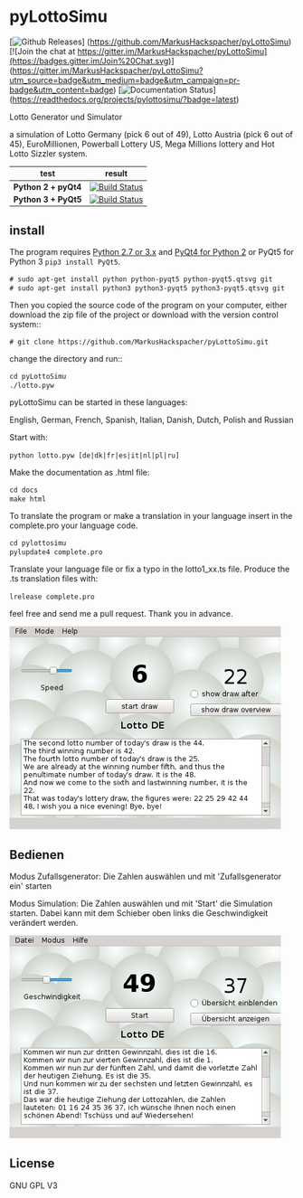 pyLottoSimu
===========

[![Github Releases](https://img.shields.io/github/release/markushackspacher/pylottosimu.svg)]
(https://github.com/MarkusHackspacher/pyLottoSimu)
[![Join the chat at https://gitter.im/MarkusHackspacher/pyLottoSimu](https://badges.gitter.im/Join%20Chat.svg)]
(https://gitter.im/MarkusHackspacher/pyLottoSimu?utm_source=badge&utm_medium=badge&utm_campaign=pr-badge&utm_content=badge)
[![Documentation Status](https://readthedocs.org/projects/pylottosimu/badge/?version=latest)]
(https://readthedocs.org/projects/pylottosimu/?badge=latest)

Lotto Generator und Simulator

a simulation of Lotto Germany (pick 6 out of 49), Lotto Austria (pick 6 out of 45), EuroMillionen,
Powerball Lottery US, Mega Millions lottery and Hot Lotto Sizzler system.

test                 | result
---------------------|--------
**Python 2 + pyQt4** | [![Build Status](https://drone.io/github.com/MarkusHackspacher/pyLottoSimu/status.png)](https://drone.io/github.com/MarkusHackspacher/pyLottoSimu/latest)
**Python 3 + PyQt5** | [![Build Status](https://travis-ci.org/MarkusHackspacher/pyLottoSimu.svg?branch=master)](https://travis-ci.org/MarkusHackspacher/pyLottoSimu)


install
-------

The program requires [Python 2.7 or 3.x](http://www.python.org/download/) 
and [PyQt4 for Python 2](http://www.riverbankcomputing.com/software/pyqt/download)
or PyQt5 for Python 3 `pip3 install PyQt5`.

```
# sudo apt-get install python python-pyqt5 python-pyqt5.qtsvg git
# sudo apt-get install python3 python3-pyqt5 python3-pyqt5.qtsvg git
```
    
Then you copied the source code of the program on your computer,
either download the zip file of the project or download with the version control system::

```
# git clone https://github.com/MarkusHackspacher/pyLottoSimu.git
```

change the directory and run::

```
cd pyLottoSimu
./lotto.pyw
```

pyLottoSimu can be started in these languages:

English, German, French, Spanish, Italian, Danish, Dutch, Polish and Russian

Start with:

`python lotto.pyw [de|dk|fr|es|it|nl|pl|ru]`

Make the documentation as .html file:

```
cd docs
make html
```

To translate the program or make a translation in your language
insert in the complete.pro your language code.


```
cd pylottosimu
pylupdate4 complete.pro
```

Translate your language file or fix a typo in the lotto1_xx.ts file.
Produce the .ts translation files with:

`lrelease complete.pro`

feel free and send me a pull request. Thank you in advance.

![Image](misc/pyLottoSimu_screenshot_en.png "screenshot")

Bedienen
--------

Modus Zufallsgenerator:
Die Zahlen auswählen und mit 'Zufallsgenerator ein' starten

Modus Simulation:
Die Zahlen auswählen und mit 'Start' die Simulation starten.
Dabei kann mit dem Schieber oben links die Geschwindigkeit verändert werden.

![Image](misc/pyLottoSimu_screenshot_de.png "screenshot (german)")

License
-------

GNU GPL V3
